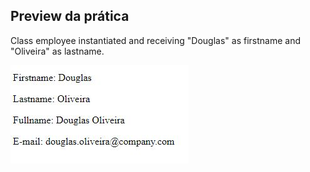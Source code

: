 ## Preview da prática
<p>Class employee instantiated and receiving "Douglas" as firstname and "Oliveira" as lastname.</p>

![prática](img/preview.JPG)

